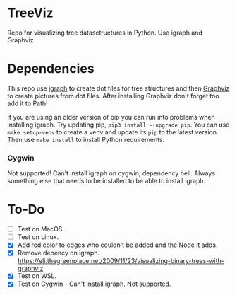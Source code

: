 # TreeViz
Repo for visualizing tree datasctructures in Python. Use igraph and Graphviz



# Dependencies

This repo use [igraph](https://igraph.org/python/doc/tutorial/install.html#installing-igraph) to create dot files for tree structures and then [Graphviz](https://www.graphviz.org/) to create pictures from dot files. After installing Graphviz don't forget too add it to Path!

If you are using an older version of pip you can run into problems when installing igraph. Try updating pip, `pip3 install --upgrade pip`. You can use `make setup-venv` to create a venv and update its `pip` to the latest version. Then use `make install` to install Python requirements.

### Cygwin

Not supported! Can't install igraph on cygwin, dependency hell. Always something else that needs to be installed to be able to install igraph.



# To-Do
- [ ] Test on MacOS.
- [ ] Test on Linux.
- [X] Add red color to edges who couldn't be added and the Node it adds.
- [X] Remove depency on igraph. https://eli.thegreenplace.net/2009/11/23/visualizing-binary-trees-with-graphviz
- [X] Test on WSL.
- [X] Test on Cygwin - Can't install igraph. Not supported.
